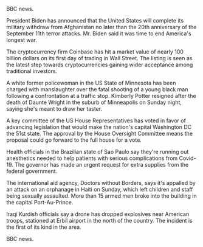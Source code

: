 BBC news.

President Biden has announced that the United States will complete its military withdraw from Afghanistan no later than the 20th anniversary of the September 11th terror attacks. Mr. Biden said it was time to end America's longest war.

The cryptocurrency firm Coinbase has hit a market value of nearly 100 billion dollars on its first day of trading in Wall Street. The listing is seen as the latest step towards cryptocurrencies gaining wider acceptance among traditional investors.

A white former policewoman in the US State of Minnesota has been charged with manslaughter over the fatal shooting of a young black man following a confrontation at a traffic stop. Kimberly Potter resigned after the death of Daunte Wright in the suburb of Minneapolis on Sunday night, saying she's meant to draw her taster.

A key committee of the US House Representatives has voted in favor of advancing legislation that would make the nation's capital Washington DC the 51st state. The approval by the House Oversight Committee means the proposal could go forward to the full house for a vote. 

Health officials in the Brazilian state of Sao Paulo say they're running out anesthetics needed to help patients with serious complications from Covid-19. The governor has made an urgent request for extra supplies from the federal government.

The international aid agency, Doctors without Borders, says it's appalled by an attack on an orphanage in Haiti on Sunday, which left children and staff being sexually assaulted. More than 15 armed men broke into the building in the capital Port-Au-Prince.

Iraqi Kurdish officials say a drone has dropped explosives near American troops, stationed at Erbil airport in the north of the country. The incident is the first of its kind in the area.

BBC news.
